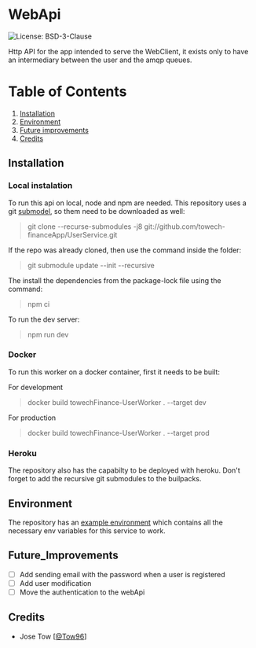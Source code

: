 # WebApi

![License: BSD-3-Clause](https://img.shields.io/github/license/towech-financeApp/WebApi)

Http API for the app intended to serve the WebClient, it exists only to have an intermediary between the user and the amqp queues.

# Table of Contents
1. [Installation](#Installation)
2. [Environment](#Environment)
3. [Future improvements](#Future_Improvements)
4. [Credits](#Credits)

## Installation

### Local instalation
To run this api on local, node and npm are needed. This repository uses a git 
[submodel](https://github.com/towech-financeApp/Models), so them need to be downloaded 
as well: 

> git clone --recurse-submodules -j8 git://github.com/towech-financeApp/UserService.git

If the repo was already cloned, then use the command inside the folder:
> git submodule update --init --recursive

The install the dependencies from the package-lock file using the command:
> npm ci

To run the dev server:
> npm run dev

### Docker
To run this worker on a docker container, first it needs to be built:

For development
> docker build towechFinance-UserWorker . --target dev

For production
> docker build towechFinance-UserWorker . --target prod

### Heroku
The repository also has the capabilty to be deployed with heroku. Don't forget to add 
the recursive git submodules to the builpacks.

## Environment
The repository has an [example environment](/env.sample) which contains all the 
necessary env variables for this service to work.

## Future_Improvements
- [ ] Add sending email with the password when a user is registered
- [ ] Add user modification
- [ ] Move the authentication to the webApi

## Credits
- Jose Tow [[@Tow96](https://github.com/Tow96)]
